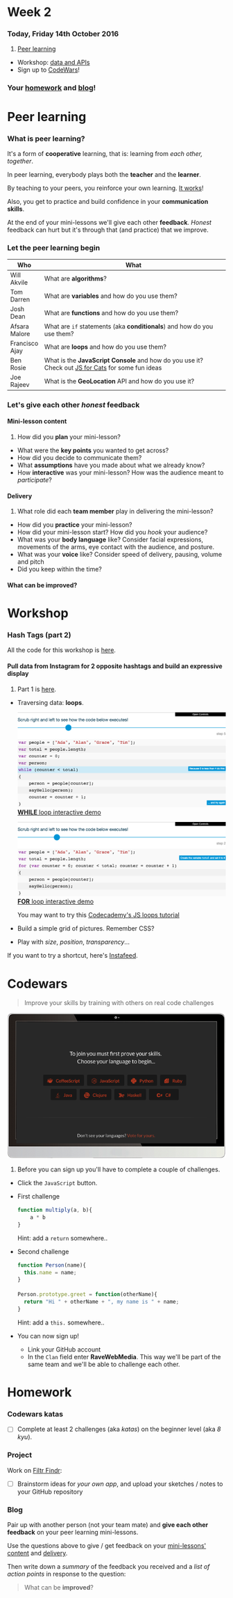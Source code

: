 # Week 2

### Today, Friday 14th October 2016

1. [Peer learning](#peer-learning)
* Workshop: [data and APIs](#workshop)
* Sign up to [CodeWars](#codewars)!
 
### Your [homework](#homework) and [blog](#blog)!


# Peer learning

### What is peer learning?

It's a form of **cooperative** learning, that is: learning from *each other, together*.

In peer learning, everybody plays both the **teacher** and the **learner**.

<!-- > Docendo discimus [By teaching, we learn] -->

By teaching to your peers, you reinforce your own learning. [It works](http://visible-learning.org/hattie-ranking-influences-effect-sizes-learning-achievement/hattie-ranking-teaching-effects)!

Also, you get to practice and build confidence in your **communication skills**.

At the end of your mini-lessons we'll give each other **feedback**. *Honest* feedback can hurt but it's through that (and practice) that we improve.

### Let the peer learning begin

Who | What
--- | -----------
Will<br>Akvile | What are **algorithms**?
Tom<br>Darren | What are **variables** and how do you use them?
Josh<br>Dean | What are **functions** and how do you use them?
Afsara<br>Malore | What are `if` statements (aka **conditionals**) and how do you use them?
Francisco<br>Ajay | What are **loops** and how do you use them?
Ben<br>Rosie | What is the **JavaScript Console** and how do you use it? Check out [JS for Cats](http://jsforcats.com/) for some fun ideas
Joe<br>Rajeev | What is the **GeoLocation** API and how do you use it?  

### Let's give each other *honest* **feedback**

#### Mini-lesson **content**   
	
1. How did you **plan** your mini-lesson?
* What were the **key points** you wanted to get across?
* How did you decide to communicate them?
* What **assumptions** have you made about what we already know?
* How **interactive** was your mini-lesson? How was the audience meant to *participate*? 
	
#### **Delivery**
	
1. What role did each **team member** play in delivering the mini-lesson? 
* How did you **practice** your mini-lesson?
* How did your mini-lesson start? How did you *hook* your audience?
* What was your **body language** like? Consider facial expressions, movements of the arms, eye contact with the audience, and posture.
* What was your **voice** like? Consider speed of delivery, pausing, volume and pitch
* Did you keep within the time?   

#### What can be **improved**?


# Workshop

### Hash Tags (part 2)

All the code for this workshop is [here](../../resources/instagram).

#### Pull data from Instagram for **2 opposite hashtags** and build an expressive display

1. Part 1 is [here](../01#workshop).
* Traversing data: **loops**. 
	
	[![](assets/while-loop.png) **WHILE** loop interactive demo](http://codepen.io/baddeo/full/NGjJjd/)
	
	[![](assets/for-loop.png) **FOR** loop interactive demo](http://codepen.io/baddeo/full/YyVdVN/)
	
	You may want to try this [Codecademy's JS loops tutorial](https://www.codecademy.com/courses/javascript-beginner-en-NhsaT/0/1)
	
* Build a simple grid of pictures. Remember CSS?
* Play with *size*, *position*, *transparency*...

If you want to try a shortcut, here's [Instafeed](http://instafeedjs.com/). 


# Codewars

> Improve your skills by training with others on real code challenges

<!--

http://thoughts.baddeo.com/codewars

It gamifies the experience of learning to code in a rather addictive way: 

* a playful environment when solving coding puzzles/challenges (it feels like a game, although it could do with a bit of sound says Aimee)
* get points and level up as you progress
* compare and discuss your solution with those of other members of the community: it’s fascinating to see how other people approach and solve the same challenge and an invaluable learning opportunity

-->

[![](assets/codewars.png)](http://www.codewars.com/r/DQC6uA)

1. Before you can sign up you'll have to complete a couple of challenges.
* Click the `JavaScript` button. 
* First challenge
	```js
	function multiply(a, b){
  		a * b
	}
	```
	
	Hint: add a `return` somewhere..
* Second challenge
	```js
	function Person(name){
	  this.name = name;
	}
	
	Person.prototype.greet = function(otherName){
	  return "Hi " + otherName + ", my name is " + name;
	}
	```
	
	Hint: add a `this.` somewhere..
* You can now sign up!	

	* Link your GitHub account
	* In the `Clan` field enter **RaveWebMedia**. This way we'll be part of the same team and we'll be able to challenge each other.


# Homework

### Codewars katas

- [ ] Complete at least 2 challenges (aka *katas*) on the beginner level (aka *8 kyu*).

### Project 

Work on [Filtr Findr](../../projects/filtr-findr):

- [ ] Brainstorm ideas for *your own app*, and upload your sketches / notes to your GitHub repository

### Blog 

Pair up with another person (not your team mate) and **give each other feedback** on your peer learning mini-lessons. 

Use the questions above to give / get feedback on your [mini-lessons' content](#mini-lesson-content) and [delivery](#delivery).

Then write down a *summary* of the feedback you received and a *list of action points* in response to the question: 

> What can be **improved**?